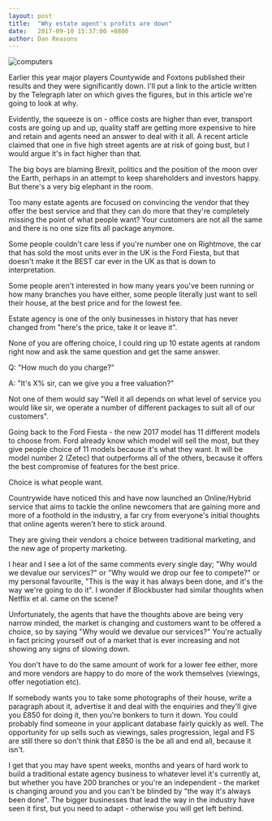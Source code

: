 ```yaml
---
layout: post
title:  "Why estate agent's profits are down"
date:   2017-09-10 15:37:00 +0800
author: Dan Reasons
---
```


![computers]({{site.url}}/images/20170810-blog.jpg)

Earlier this year major players Countywide and Foxtons published their results and they were significantly down. I'll put a link to the article written by the Telegraph later on which gives the figures, but in this article we're going to look at why.

<!--more-->

Evidently, the squeeze is on - office costs are higher than ever, transport costs are going up and up, quality staff are getting more expensive to hire and retain and agents need an answer to deal with it all. A recent article claimed that one in five high street agents are at risk of going bust, but I would argue it's in fact higher than that.

The big boys are blaming Brexit, politics and the position of the moon over the Earth, perhaps in an attempt to keep shareholders and investors happy. But there's a very big elephant in the room.

Too many estate agents are focused on convincing the vendor that they offer the best service and that they can do more that they're completely missing the point of what people want? Your customers are not all the same and there is no one size fits all package anymore.

Some people couldn't care less if you're number one on Rightmove, the car that has sold the most units ever in the UK is the Ford Fiesta, but that doesn't make it the BEST car ever in the UK as that is down to interpretation.

Some people aren't interested in how many years you've been running or how many branches you have either, some people literally just want to sell their house, at the best price and for the lowest fee.

Estate agency is one of the only businesses in history that has never changed from "here's the price, take it or leave it".

None of you are offering choice, I could ring up 10 estate agents at random right now and ask the same question and get the same answer.

Q: "How much do you charge?"

A: "It's X% sir, can we give you a free valuation?"

Not one of them would say "Well it all depends on what level of service you would like sir, we operate a number of different packages to suit all of our customers".

Going back to the Ford Fiesta - the new 2017 model has 11 different models to choose from. Ford already know which model will sell the most, but they give people choice of 11 models because it's what they want. It will be model number 2 (Zetec) that outperforms all of the others, because it offers the best compromise of features for the best price.

Choice is what people want.

Countrywide have noticed this and have now launched an Online/Hybrid service that aims to tackle the online newcomers that are gaining more and more of a foothold in the industry, a far cry from everyone's initial thoughts that online agents weren't here to stick around.

They are giving their vendors a choice between traditional marketing, and the new age of property marketing.

I hear and I see a lot of the same comments every single day; "Why would we devalue our services?" or "Why would we drop our fee to compete?" or my personal favourite, "This is the way it has always been done, and it's the way we're going to do it". I wonder if Blockbuster had similar thoughts when Netflix et al. came on the scene?

Unfortunately, the agents that have the thoughts above are being very narrow minded, the market is changing and customers want to be offered a choice, so by saying "Why would we devalue our services?" You're actually in fact pricing yourself out of a market that is ever increasing and not showing any signs of slowing down.

You don't have to do the same amount of work for a lower fee either, more and more vendors are happy to do more of the work themselves (viewings, offer negotiation etc).

If somebody wants you to take some photographs of their house, write a paragraph about it, advertise it and deal with the enquiries and they'll give you £850 for doing it, then you're bonkers to turn it down. You could probably find someone in your applicant database fairly quickly as well. The opportunity for up sells such as viewings, sales progression, legal and FS are still there so don't think that £850 is the be all and end all, because it isn't.

I get that you may have spent weeks, months and years of hard work to build a traditional estate agency business to whatever level it's currently at, but whether you have 200 branches or you're an independent - the market is changing around you and you can't be blinded by "the way it's always been done". The bigger businesses that lead the way in the industry have seen it first, but you need to adapt - otherwise you will get left behind.
